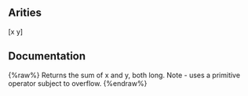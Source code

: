 ## Arities
[x y]

## Documentation
{%raw%}
Returns the sum of x and y, both long.
  Note - uses a primitive operator subject to overflow.
{%endraw%}
